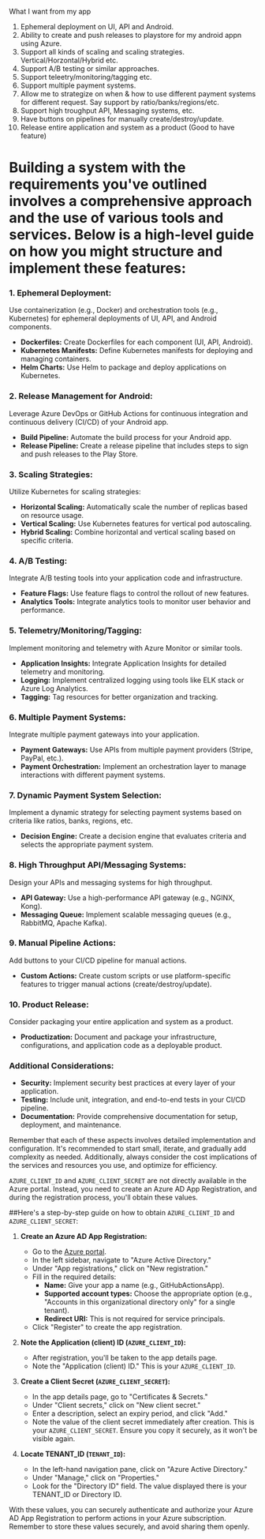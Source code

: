 What I want from my app
1. Ephemeral deployment on UI, API and Android.
2. Ability to create and push releases to playstore for my android appn using Azure.
3. Support all kinds of scaling and scaling strategies. Vertical/Horzontal/Hybrid etc.
4. Support A/B testing or similar approaches.
5. Support teleetry/monitoring/tagging etc.
6. Support multiple payment systems.
7. Allow me to strategize on when & how to use different payment systems for different request. Say support by ratio/banks/regions/etc.
8. Support high troughput API, Messaging systems, etc.
9. Have buttons on pipelines for manually create/destroy/update.
10. Release entire application and system as a product (Good to have feature)

# Building a system with the requirements you've outlined involves a comprehensive approach and the use of various tools and services. Below is a high-level guide on how you might structure and implement these features:

### 1. Ephemeral Deployment:

Use containerization (e.g., Docker) and orchestration tools (e.g., Kubernetes) for ephemeral deployments of UI, API, and Android components.

- **Dockerfiles:** Create Dockerfiles for each component (UI, API, Android).
- **Kubernetes Manifests:** Define Kubernetes manifests for deploying and managing containers.
- **Helm Charts:** Use Helm to package and deploy applications on Kubernetes.

### 2. Release Management for Android:

Leverage Azure DevOps or GitHub Actions for continuous integration and continuous delivery (CI/CD) of your Android app.

- **Build Pipeline:** Automate the build process for your Android app.
- **Release Pipeline:** Create a release pipeline that includes steps to sign and push releases to the Play Store.

### 3. Scaling Strategies:

Utilize Kubernetes for scaling strategies:

- **Horizontal Scaling:** Automatically scale the number of replicas based on resource usage.
- **Vertical Scaling:** Use Kubernetes features for vertical pod autoscaling.
- **Hybrid Scaling:** Combine horizontal and vertical scaling based on specific criteria.

### 4. A/B Testing:

Integrate A/B testing tools into your application code and infrastructure.

- **Feature Flags:** Use feature flags to control the rollout of new features.
- **Analytics Tools:** Integrate analytics tools to monitor user behavior and performance.

### 5. Telemetry/Monitoring/Tagging:

Implement monitoring and telemetry with Azure Monitor or similar tools.

- **Application Insights:** Integrate Application Insights for detailed telemetry and monitoring.
- **Logging:** Implement centralized logging using tools like ELK stack or Azure Log Analytics.
- **Tagging:** Tag resources for better organization and tracking.

### 6. Multiple Payment Systems:

Integrate multiple payment gateways into your application.

- **Payment Gateways:** Use APIs from multiple payment providers (Stripe, PayPal, etc.).
- **Payment Orchestration:** Implement an orchestration layer to manage interactions with different payment systems.

### 7. Dynamic Payment System Selection:

Implement a dynamic strategy for selecting payment systems based on criteria like ratios, banks, regions, etc.

- **Decision Engine:** Create a decision engine that evaluates criteria and selects the appropriate payment system.

### 8. High Throughput API/Messaging Systems:

Design your APIs and messaging systems for high throughput.

- **API Gateway:** Use a high-performance API gateway (e.g., NGINX, Kong).
- **Messaging Queue:** Implement scalable messaging queues (e.g., RabbitMQ, Apache Kafka).

### 9. Manual Pipeline Actions:

Add buttons to your CI/CD pipeline for manual actions.

- **Custom Actions:** Create custom scripts or use platform-specific features to trigger manual actions (create/destroy/update).

### 10. Product Release:

Consider packaging your entire application and system as a product.

- **Productization:** Document and package your infrastructure, configurations, and application code as a deployable product.

### Additional Considerations:

- **Security:** Implement security best practices at every layer of your application.
- **Testing:** Include unit, integration, and end-to-end tests in your CI/CD pipeline.
- **Documentation:** Provide comprehensive documentation for setup, deployment, and maintenance.

Remember that each of these aspects involves detailed implementation and configuration. It's recommended to start small, iterate, and gradually add complexity as needed. Additionally, always consider the cost implications of the services and resources you use, and optimize for efficiency.

`AZURE_CLIENT_ID` and `AZURE_CLIENT_SECRET` are not directly available in the Azure portal. Instead, you need to create an Azure AD App Registration, and during the registration process, you'll obtain these values.

##Here's a step-by-step guide on how to obtain `AZURE_CLIENT_ID` and `AZURE_CLIENT_SECRET`:

1. **Create an Azure AD App Registration:**
   - Go to the [Azure portal](https://portal.azure.com/).
   - In the left sidebar, navigate to "Azure Active Directory."
   - Under "App registrations," click on "New registration."
   - Fill in the required details:
     - **Name:** Give your app a name (e.g., GitHubActionsApp).
     - **Supported account types:** Choose the appropriate option (e.g., "Accounts in this organizational directory only" for a single tenant).
     - **Redirect URI:** This is not required for service principals.
   - Click "Register" to create the app registration.

2. **Note the Application (client) ID (`AZURE_CLIENT_ID`):**
   - After registration, you'll be taken to the app details page.
   - Note the "Application (client) ID." This is your `AZURE_CLIENT_ID`.

3. **Create a Client Secret (`AZURE_CLIENT_SECRET`):**
   - In the app details page, go to "Certificates & Secrets."
   - Under "Client secrets," click on "New client secret."
   - Enter a description, select an expiry period, and click "Add."
   - Note the value of the client secret immediately after creation. This is your `AZURE_CLIENT_SECRET`. Ensure you copy it securely, as it won't be visible again.
4. **Locate TENANT_ID (`TENANT_ID`):**
   - In the left-hand navigation pane, click on "Azure Active Directory."
   - Under "Manage," click on "Properties."
   - Look for the "Directory ID" field. The value displayed there is your TENANT_ID or Directory ID.

With these values, you can securely authenticate and authorize your Azure AD App Registration to perform actions in your Azure subscription. Remember to store these values securely, and avoid sharing them openly.
